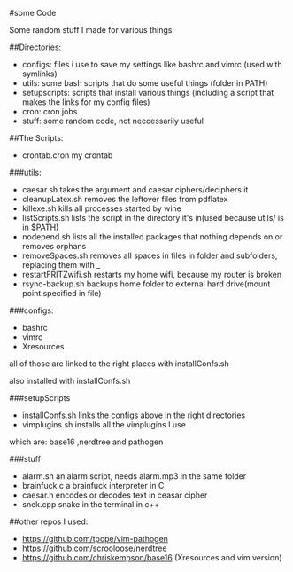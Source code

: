 #some Code 

Some random stuff I made for various things

##Directories:

* configs: files i use to save my settings like bashrc and vimrc
	(used with symlinks)
* utils: some bash scripts that do some useful things
	(folder in PATH)
* setupscripts: scripts that install various things
	(including a script that makes the links for my config files)
* cron: cron jobs
* stuff: some random code, not neccessarily useful

##The Scripts:

* crontab.cron my crontab

###utils:

* caesar.sh takes the argument and caesar ciphers/deciphers it
* cleanupLatex.sh removes the leftover files from pdflatex
* killexe.sh kills all processes started by wine
* listScripts.sh lists the script in the directory it's in(used because utils/ is in $PATH)
* nodepend.sh lists all the installed packages that nothing depends on or removes orphans
* removeSpaces.sh removes all spaces in files in folder and subfolders, replacing them with _
* restartFRITZwifi.sh restarts my home wifi, because my router is broken
* rsync-backup.sh backups home folder to external hard drive(mount point specified in file)

###configs:

* bashrc
* vimrc
* Xresources

all of those are linked to the right places with installConfs.sh

also installed with installConfs.sh

###setupScripts

* installConfs.sh links the configs above in the right directories
* vimplugins.sh installs all the vimplugins I use

which are: base16 ,nerdtree and pathogen

###stuff 
* alarm.sh an alarm script, needs alarm.mp3 in the same folder
* brainfuck.c a brainfuck interpreter in C
* caesar.h encodes or decodes text in ceasar cipher
* snek.cpp snake in the terminal in c++

##other repos I used:

* https://github.com/tpope/vim-pathogen
* https://github.com/scrooloose/nerdtree
* https://github.com/chriskempson/base16 (Xresources and vim version)
